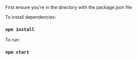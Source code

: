 First ensure you're in the directory with the package.json file

To install dependencies:
### `npm install`

To run:
### `npm start`
